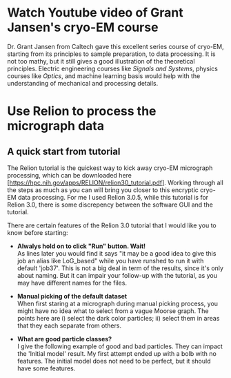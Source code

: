# Watch Youtube video of Grant Jansen's cryo-EM course  
Dr. Grant Jansen from Caltech gave this excellent series course of cryo-EM, starting from its principles to sample preparation, to data processing. It is not too mathy, but it still gives a good illustration of the theoretical principles. Electric engineering courses like *Signals and Systems*, physics courses like *Optics*, and machine learning basis would help with the understanding of mechanical and processing details. 

# Use Relion to process the micrograph data  

## A quick start from tutorial  
  The Relion tutorial is the quickest way to kick away cryo-EM micrograph processing, which can be downloaded here [https://hpc.nih.gov/apps/RELION/relion30_tutorial.pdf]. Working through all the steps as much as you can will bring you closer to this encryptic cryo-EM data processing. For me I used Relion 3.0.5, while this tutorial is for Relion 3.0, there is some discrepency between the software GUI and the tutorial.  
  
  There are certain features of the Relion 3.0 tutorial that I would like you to know before starting:  
- **Alwalys hold on to click "Run" button. Wait!**  
As lines later you would find it says "it may be a good idea to give this job an alias like LoG_based" while you have runshed to run it with default 'job37'. This is not a big deal in term of the results, since it's only about naming. But it can impair your follow-up with the tutorial, as you may have different names for the files.

- **Manual picking of the default dataset**  
When first staring at a micrograph during manual picking process, you might have no idea what to select from a vague Moorse graph. The points here are i) select the dark color particles; ii) select them in areas that they each separate from others. 

- **What are good particle classes?**  
I give the following example of good and bad particles. They can impact the 'Initial model' result. My first attempt ended up with a bolb with no features. The initial model does not need to be perfect, but it should have some features. 
